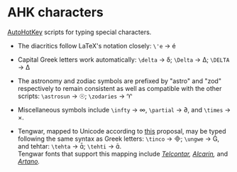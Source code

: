 # AHK characters

 [AutoHotKey](https://www.autohotkey.com/) scripts for typing special characters.

- The diacritics follow LaTeX's notation closely: `\'e` → é

- Capital Greek letters work automatically: `\delta` → δ; `\Delta` → Δ; `\DELTA` → Δ

- The astronomy and zodiac symbols are prefixed by "astro" and "zod" respectively to remain consistent as well as compatible with the other scripts: `\astrosun` → ☉; `\zodaries` → ♈

- Miscellaneous symbols include `\infty` → ∞, `\partial` → ∂, and `\times` → ×.

- Tengwar, mapped to Unicode according to [this](https://freetengwar.sourceforge.net/mapping.html) proposal, may be typed following the same syntax as Greek letters: `\tinco` → ; `\ungwe` → , and tehtar: `\tehta` → ; `\tehti` → .  
Tengwar fonts that support this mapping include *[Telcontar](https://freetengwar.sourceforge.net/tengtelc.html),* *[Alcarin](https://github.com/Tosche/Alcarin-Tengwar/),* and *[Artano](https://github.com/shankarsivarajan/TengwarArtano).*

